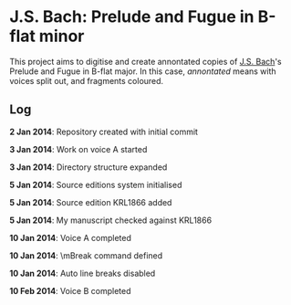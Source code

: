 J.S. Bach: Prelude and Fugue in B-flat minor
============================================

This project aims to digitise and create annontated copies of [J.S. Bach](//en.wikipedia.org/wiki/Johann_Sebastian_Bach)'s Prelude and Fugue in B-flat major. In this case, _annontated_ means with voices split out, and fragments coloured.

Log
---

**2 Jan 2014**: Repository created with initial commit

**3 Jan 2014**: Work on voice A started

**3 Jan 2014**: Directory structure expanded

**5 Jan 2014**: Source editions system initialised

**5 Jan 2014**: Source edition KRL1866 added

**5 Jan 2014**: My manuscript checked against KRL1866

**10 Jan 2014**: Voice A completed

**10 Jan 2014**: \mBreak command defined

**10 Jan 2014**: Auto line breaks disabled

**10 Feb 2014**: Voice B completed